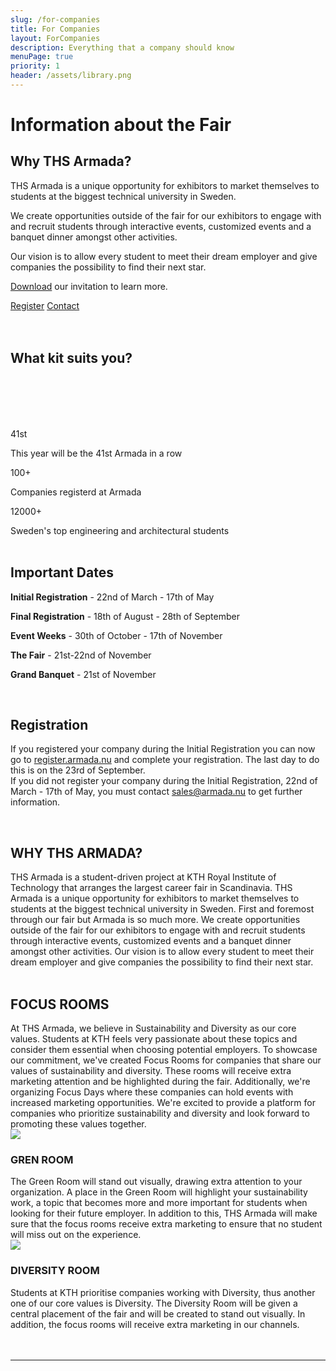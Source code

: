 ```yaml
---
slug: /for-companies
title: For Companies
layout: ForCompanies
description: Everything that a company should know
menuPage: true
priority: 1
header: /assets/library.png
---
```


<scrollupbutton></scrollupbutton>

<div className='diversity-day' id="container1">
                    <div
                        class='diversitypage-container reveal'>
                        <h1 id='information-for-exhibitors1'>Information about the Fair</h1>
                    </div>
</div>

<div class="info-border-box">
<h2 id="why-ths-armada"> Why THS Armada? </h2>

THS Armada is a unique opportunity for exhibitors to market themselves to students at the biggest technical university in Sweden.

We create opportunities outside of the fair for our exhibitors to engage with and recruit students through interactive events, customized events and a banquet dinner amongst other activities.

Our vision is to allow every student to meet their dream employer and give companies the possibility to find their next star.

[Download](/assets/invitation/InvitationArmada2023.pdf) our invitation to learn more.

<div class = "registration-buttons">
    <a class="button button-melon" href="https://register.armada.nu">Register</a>
    <a class="button button-white" href="/contact">Contact</a>
</div>
</div>

<br/>
<br/>

<h2>What kit suits you?</h2>
<br/>
<tierlistcontainer></tierlistcontainer>
<br/>

<br/>
<div class="info-bar">
<br/>

<div>
    <p class="info-bar-nr">41st</p>
    This year will be the 41st Armada in a row
</div>

<div>
    <p class="info-bar-nr">100+</p>
    Companies registerd at Armada
</div>

<div>
    <p class="info-bar-nr">12000+</p>
    Sweden's top engineering and architectural students
</div>

</div>

<br />

<div class="info-border-box">
<h2 id="important-dates">Important Dates</h2>

**Initial Registration** - 22nd of March - 17th of May

**Final Registration** - 18th of August - 28th of September

**Event Weeks** - 30th of October - 17th of November

**The Fair** - 21st-22nd of November

**Grand Banquet** - 21st of November

</div>

<br/>

<div class="info-border-box" >
<h2 id="registration"> Registration </h2>

If you registered your company during the Initial Registration you can now go to [register.armada.nu](https://register.armada.nu) and complete your registration. The last day to do this is on the 23rd of September. <br />
If you did not register your company during the Initial Registration, 22nd of March - 17th of May, you must contact [sales@armada.nu](mailto:sales@armada.nu) to get further information.

</div>
<br/>

<h2>WHY THS ARMADA?</h2>
THS Armada is a student-driven project at KTH Royal Institute of Technology that arranges the largest career fair in Scandinavia. THS Armada is a unique opportunity for exhibitors to market themselves to students at the biggest technical university in Sweden. First and foremost through our fair but Armada is so much more. We create opportunities outside of the fair for our exhibitors to engage with and recruit students through interactive events, customized events and a banquet dinner amongst other activities. Our vision is to allow every student to meet their dream employer and give companies the possibility to find their next star.

<br/>
<br/>

<h2>FOCUS ROOMS</h2>
At THS Armada, we believe in Sustainability and Diversity as our core values. Students at KTH feels very passionate about
these topics and consider them essential when choosing potential employers. To showcase our commitment, we've created
Focus Rooms for companies that share our values of sustainability and diversity. These rooms will receive extra marketing
attention and be highlighted during the fair. Additionally, we're organizing Focus Days where these companies can hold events
with increased marketing opportunities. We're excited to provide a platform for companies who prioritize sustainability and
diversity and look forward to promoting these values together.

<div class="picture-card">
    <img class="room-icon" src="/assets/armada-icon.png">
    <div>
        <h3>GREN ROOM</h3>
        The Green Room will stand out visually, drawing extra attention to your organization. A place in
        the Green Room will highlight your sustainability work, a topic that becomes more and more
        important for students when looking for their future employer. In addition to this, THS Armada
        will make sure that the focus rooms receive extra marketing to ensure that no student will miss
        out on the experience.
    </div>
</div>

<div class="picture-card">
    <img class="room-icon" src="/assets/armada-icon.png">
    <div class = "picture-card-text">
        <h3>DIVERSITY ROOM</h3>
        Students at KTH prioritise companies working with Diversity, thus another one of our core
        values is Diversity. The Diversity Room will be given a central placement of the fair and will be
        created to stand out visually. In addition, the focus rooms will receive extra marketing in our
        channels.
    </div>
</div>

<br />

<br/>

---
